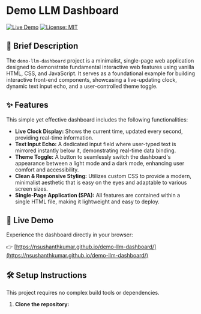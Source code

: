 # Demo LLM Dashboard

[![Live Demo](https://img.shields.io/badge/Live%20Demo-Click%20Here-brightgreen?style=for-the-badge&logo=github)](https://nsushanthkumar.github.io/demo-llm-dashboard/)
[![License: MIT](https://img.shields.io/badge/License-MIT-yellow.svg?style=for-the-badge)](https://opensource.org/licenses/MIT)

## 📝 Brief Description

The `demo-llm-dashboard` project is a minimalist, single-page web application designed to demonstrate fundamental interactive web features using vanilla HTML, CSS, and JavaScript. It serves as a foundational example for building interactive front-end components, showcasing a live-updating clock, dynamic text input echo, and a user-controlled theme toggle.

## ✨ Features

This simple yet effective dashboard includes the following functionalities:

*   **Live Clock Display:** Shows the current time, updated every second, providing real-time information.
*   **Text Input Echo:** A dedicated input field where user-typed text is mirrored instantly below it, demonstrating real-time data binding.
*   **Theme Toggle:** A button to seamlessly switch the dashboard's appearance between a light mode and a dark mode, enhancing user comfort and accessibility.
*   **Clean & Responsive Styling:** Utilizes custom CSS to provide a modern, minimalist aesthetic that is easy on the eyes and adaptable to various screen sizes.
*   **Single-Page Application (SPA):** All features are contained within a single HTML file, making it lightweight and easy to deploy.

## 🚀 Live Demo

Experience the dashboard directly in your browser:

👉 [https://nsushanthkumar.github.io/demo-llm-dashboard/](https://nsushanthkumar.github.io/demo-llm-dashboard/)

## 🛠️ Setup Instructions

This project requires no complex build tools or dependencies.

1.  **Clone the repository:**